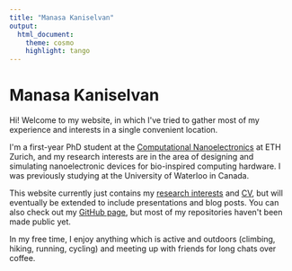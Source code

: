 ```yaml
---
title: "Manasa Kaniselvan"
output:
  html_document:
    theme: cosmo
    highlight: tango
---
```


# Manasa Kaniselvan

Hi! Welcome to my website, in which I've tried to gather most of my experience and interests in a single convenient location.


I'm a first-year PhD student at the [Computational Nanoelectronics](https://nano-tcad.ee.ethz.ch) at ETH Zurich, and my research interests are in the area of designing and simulating nanoelectronic devices for bio-inspired computing hardware. I was previously studying at the University of Waterloo in Canada.

This website currently just contains my [research interests](/about) and [CV](/cv), but will eventually be extended to include presentations and blog posts. You can also check out my [GitHub page](https://github.com/manasakani), but most of my repositories haven't been made public yet.

In my free time, I enjoy anything which is active and outdoors (climbing, hiking, running, cycling) and meeting up with friends for long chats over coffee.
